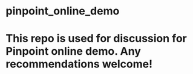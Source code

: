 # pinpoint_online_demo

# This repo is used for discussion for Pinpoint online demo. Any recommendations welcome!
